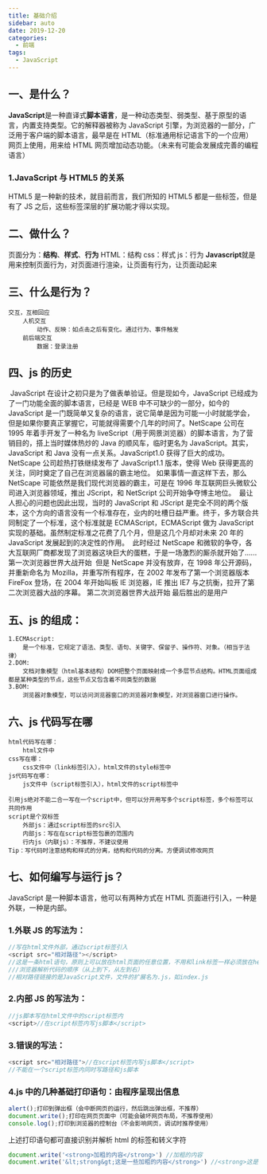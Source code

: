 ```yaml
---
title: 基础介绍
sidebar: auto
date: 2019-12-20
categories:
  - 前端
tags:
  - JavaScript
---
```


## 一、是什么？

**JavaScript**是一种直译式**脚本语言**，是一种动态类型、弱类型、基于原型的语言，内置支持类型。它的解释器被称为 JavaScript 引擎，为浏览器的一部分，广泛用于客户端的脚本语言，最早是在 HTML（标准通用标记语言下的一个应用）网页上使用，用来给 HTML 网页增加动态功能。（未来有可能会发展成完善的编程语言）

### 1.JavaScript 与 HTML5 的关系

HTML5 是一种新的技术，就目前而言，我们所知的 HTML5 都是一些标签，但是有了 JS 之后，这些标签深层的扩展功能才得以实现。

## 二、做什么？

页面分为：**结构**、**样式**、**行为**
HTML：结构
css：样式
js：行为
**Javascript**就是用来控制页面行为，对页面进行渲染，让页面有行为，让页面动起来

## 三、什么是行为？

```
交互，互相回应
	人机交互
		动作、反映：如点击之后有变化。通过行为、事件触发
	前后端交互
		数据：登录注册
```

## 四、js 的历史

​ JavaScript 在设计之初只是为了做表单验证。但是现如今，JavaScript 已经成为了一门功能全面的脚本语言，已经是 WEB 中不可缺少的一部分，如今的 JavaScript 是一门既简单又复杂的语言，说它简单是因为可能一小时就能学会，但是如果你要真正掌握它，可能就得需要个几年的时间了。
​ NetScape 公司在 1995 年着手开发了一种名为 liveScript（用于网景浏览器）的脚本语言，为了营销目的，搭上当时媒体热炒的 Java 的顺风车，临时更名为 JavaScript。其实，JavaScript 和 Java 没有一点关系。JavaScript1.0 获得了巨大的成功。
NetScape 公司趁热打铁继续发布了 JavaScript1.1 版本，使得 Web 获得更高的关注，同时奠定了自己在浏览器届的霸主地位。
如果事情一直这样下去，那么 NetScape 可能依然是我们现代浏览器的霸主，可是在 1996 年互联网巨头微软公司进入浏览器领域，推出 JScript，和 NetScript 公司开始争夺博主地位。
​ 最让人担心的问题也因此出现，当时的 JavaScript 和 JScript 是完全不同的两个版本，这个方向的语言没有一个标准存在，业内的吐槽日益严重。终于，多方联合共同制定了一个标准，这个标准就是 ECMAScript，ECMAScript 做为 JavaScript 实现的基础。虽然制定标准之花费了几个月，但是这几个月却对未来 20 年的 JavaScript 发展起到的决定性的作用。
​ 此时经过 NetScape 和微软的争夺，各大互联网厂商都发现了浏览器这块巨大的蛋糕，于是一场激烈的厮杀就开始了......
第一次浏览器世界大战开始
​ 但是 NetScape 并没有放弃，在 1998 年公开源码，并重新命名为 Mozilla，并重写所有程序，在 2002 年发布了第一个浏览器版本 FireFox 登场，在 2004 年开始叫板 IE 浏览器，IE 推出 IE7 与之抗衡，拉开了第二次浏览器大战的序幕。
第二次浏览器世界大战开始
最后胜出的是用户

## 五、js 的组成：

```
1.ECMAscript:
	是一个标准，它规定了语法、类型、语句、关键字、保留子、操作符、对象。（相当于法律）
2.DOM:
	文档对象模型（html基本结构）DOM把整个页面映射成一个多层节点结构。HTML页面组成都是某种类型的节点，这些节点又包含着不同类型的数据
3.BOM:
	浏览器对象模型，可以访问浏览器窗口的浏览器对象模型，对浏览器窗口进行操作。
```

## 六、js 代码写在哪

```
html代码写在哪：
	html文件中
css写在哪：
	css文件中（link标签引入），html文件的style标签中
js代码写在哪：
	js文件中（script标签引入），html文件的script标签中

引用js绝对不能二合一写在一个script中，但可以分开用写多个script标签，多个标签可以共同作用
script是个双标签
	外部js：通过script标签的src引入
	内部js：写在在script标签包裹的范围内
	行内js（内联js）：不推荐，不建议使用
Tip：写代码时注意结构和样式的分离，结构和代码的分离。方便调试修改网页
```

## 七、如何编写与运行 js？

JavaScript 是一种脚本语言，他可以有两种方式在 HTML 页面进行引入，一种是外联，一种是内部。

### 1.外联 JS 的写法为：

```javascript
//写在html文件外部，通过script标签引入
<script src="相对路径"></script>
//这是一条html语句，原则上可以放在html页面的任意位置，不用和link标签一样必须放在head部分
///浏览器解析代码的顺序（从上到下，从左到右）
//相对路径链接的是JavaScript文件，文件的扩展名为.js，如index.js
```

### 2.内部 JS 的写法为：

```javascript
//js脚本写在html文件中的script标签内
<script>//在script标签内写js脚本</script>
```

### 3.错误的写法：

```javascript
<script src="相对路径">//在script标签内写js脚本</script>
//不能在一个script标签内同时写路径和js脚本
```

### 4.js 中的几种基础打印语句：由程序呈现出信息

```javascript
alert();打印到弹出框（会中断网页的运行，然后跳出弹出框，不推荐）
document.write();打印在网页页面中（可能会破坏网页布局，不推荐使用）
console.log();打印到浏览器的控制台（不会影响网页，调试时推荐使用）
```

上述打印语句都可直接识别并解析 html 的标签和转义字符

```javascript
document.write('<strong>加粗的内容</strong>') //加粗的内容
document.write('&lt;strong&gt;这是一些加粗的内容</strong>') //<strong>这是一些加粗的内容
```
